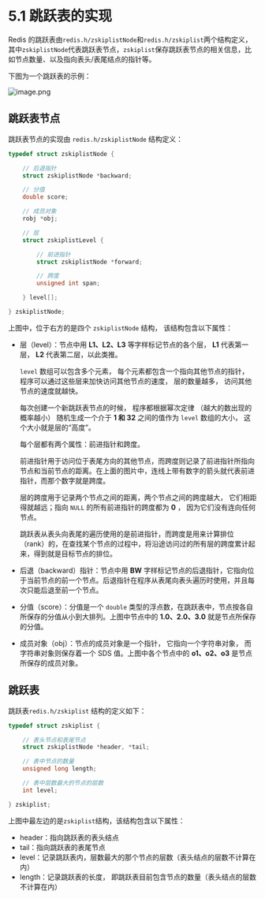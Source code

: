 # 5.1 跳跃表的实现

Redis 的跳跃表由`redis.h/zskiplistNode`和`redis.h/zskiplist`两个结构定义，其中`zskiplistNode`代表跳跃表节点，`zskiplist`保存跳跃表节点的相关信息，比如节点数量、以及指向表头/表尾结点的指针等。

下图为一个跳跃表的示例：

![image.png](https://gitee.com/zhurundong/picture/raw/master/image-20220317210843-tsuqoet.png)

## 跳跃表节点

跳跃表节点的实现由 `redis.h/zskiplistNode` 结构定义：

```c
typedef struct zskiplistNode {

    // 后退指针
    struct zskiplistNode *backward;

    // 分值
    double score;

    // 成员对象
    robj *obj;

    // 层
    struct zskiplistLevel {

        // 前进指针
        struct zskiplistNode *forward;

        // 跨度
        unsigned int span;

    } level[];

} zskiplistNode;
```

上图中，位于右方的是四个 `zskiplistNode` 结构， 该结构包含以下属性：

* 层（level）：节点中用 **L1、L2、L3** 等字样标记节点的各个层， **L1** 代表第一层， **L2** 代表第二层，以此类推。

  `level` 数组可以包含多个元素， 每个元素都包含一个指向其他节点的指针， 程序可以通过这些层来加快访问其他节点的速度， 层的数量越多， 访问其他节点的速度就越快。

  每次创建一个新跳跃表节点的时候， 程序都根据幂次定律 （越大的数出现的概率越小） 随机生成一个介于 **1 和 32** 之间的值作为 `level` 数组的大小， 这个大小就是层的“高度”。

  每个层都有两个属性：前进指针和跨度。

  前进指针用于访问位于表尾方向的其他节点，而跨度则记录了前进指针所指向节点和当前节点的距离。在上面的图片中，连线上带有数字的箭头就代表前进指针，而那个数字就是跨度。

  层的跨度用于记录两个节点之间的距离，两个节点之间的跨度越大， 它们相距得就越远；指向 `NULL` 的所有前进指针的跨度都为 **0** ， 因为它们没有连向任何节点。

  跳跃表从表头向表尾的遍历使用的是前进指针，而跨度是用来计算排位（rank）的，在查找某个节点的过程中，将沿途访问过的所有层的跨度累计起来，得到就是目标节点的排位。
* 后退（backward）指针：节点中用 **BW** 字样标记节点的后退指针，它指向位于当前节点的前一个节点。后退指针在程序从表尾向表头遍历时使用，并且每次只能后退至前一个节点。
* 分值（score）：分值是一个 `double` 类型的浮点数，在跳跃表中，节点按各自所保存的分值从小到大排列。上图中节点中的 **1.0、2.0、3.0** 就是节点所保存的分值。
* 成员对象（obj）：节点的成员对象是一个指针， 它指向一个字符串对象， 而字符串对象则保存着一个 SDS 值。上图中各个节点中的 **o1、o2、o3** 是节点所保存的成员对象。

## 跳跃表

跳跃表`redis.h/zskiplist` 结构的定义如下：

```c
typedef struct zskiplist {

    // 表头节点和表尾节点
    struct zskiplistNode *header, *tail;

    // 表中节点的数量
    unsigned long length;

    // 表中层数最大的节点的层数
    int level;

} zskiplist;
```

上图中最左边的是`zskiplist`结构，该结构包含以下属性：

* header：指向跳跃表的表头结点
* tail：指向跳跃表的表尾节点
* level：记录跳跃表内，层数最大的那个节点的层数（表头结点的层数不计算在内）
* length：记录跳跃表的长度， 即跳跃表目前包含节点的数量（表头结点的层数不计算在内）
